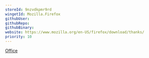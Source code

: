 ```yaml
---
storeId: 9nzvdkpmr9rd
wingetId: Mozilla.Firefox
githubUser: 
githubRepo: 
githubBinary: 
website: https://www.mozilla.org/en-US/firefox/download/thanks/
priority: 10
---
```


[Office](../Office.md)